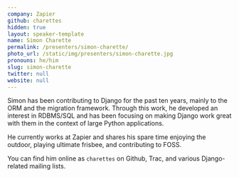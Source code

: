 ```yaml
---
company: Zapier
github: charettes
hidden: true
layout: speaker-template
name: Simon Charette
permalink: /presenters/simon-charette/
photo_url: /static/img/presenters/simon-charette.jpg
pronouns: he/him
slug: simon-charette
twitter: null
website: null
---
```


Simon has been contributing to Django for the past ten years, mainly to the ORM and the migration framework. Through this work, he developed an interest in RDBMS/SQL and has been focusing on making Django work great with them in the context of large Python applications.

He currently works at Zapier and shares his spare time enjoying the outdoor, playing ultimate frisbee, and contributing to FOSS.

You can find him online as `charettes` on Github, Trac, and various Django-related mailing lists.
